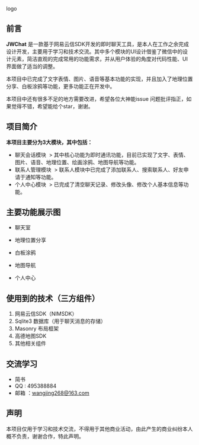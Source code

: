 logo

## 前言

**JWChat** 是一款基于网易云信SDK开发的即时聊天工具，是本人在工作之余完成设计开发，主要用于学习和技术交流。其中多个模块的UI设计借鉴了微信中的设计元素，简洁直观的完成常用的功能需求，并从用户体验的角度对代码性能、UI界面做了适当的调整。

本项目中已完成了文字表情、图片、语音等基本功能的实现，并且加入了地理位置分享、白板涂鸦等功能，更多功能正在开发中。

本项目中还有很多不足的地方需要改进，希望各位大神能issue 问题批评指正，如果觉得不错，希望能给个star，谢谢。

## 项目简介

**本项目主要分为3大模块，其中包括：**

- 聊天会话模块
  > 其中核心功能为即时通讯功能，目前已实现了文字、表情、图片、语音、地理位置、绘画涂鸦、地图导航等功能。
- 联系人管理模块
  > 联系人模块中已完成了添加联系人、搜索联系人、好友申请于通知等功能。
- 个人中心模块
  > 已完成了清空聊天记录、修改头像、修改个人基本信息等功能。

## 主要功能展示图

- 聊天室

- 地理位置分享
- 白板涂鸦
- 地图导航
- 个人中心

## 使用到的技术（三方组件）

1. 网易云信SDK（NIMSDK）
2. Sqlite3 数据库（用于聊天消息的存储）
3. Masonry 布局框架
4. 高德地图SDK
5. 其他相关组件

## 交流学习

- 简书
- QQ : 495388884
- 邮箱 ：wangjing268@163.com

## 声明

本项目仅用于学习和技术交流，不得用于其他商业活动，由此产生的商业纠纷本人概不负责，谢谢合作，特此声明。


